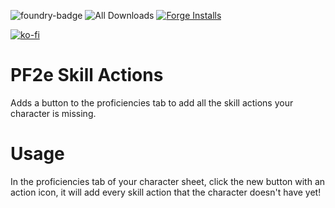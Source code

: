 ![foundry-badge](https://img.shields.io/badge/foundry-v12-informational)
![All Downloads](https://img.shields.io/github/downloads/rowiz49/pf2e-skill-actions/total?style=for-the-badge)
[![Forge Installs](https://img.shields.io/badge/dynamic/json?label=Forge%20Installs&query=package.installs&suffix=%25&url=https%3A%2F%2Fforge-vtt.com%2Fapi%2Fbazaar%2Fpackage%2Fpf2e-skill-actions&colorB=4aa94a)](https://forge-vtt.com/bazaar#package=pf2e-skill-actions)

[![ko-fi](https://ko-fi.com/img/githubbutton_sm.svg)](https://ko-fi.com/S6S1TRVHB)
# PF2e Skill Actions

Adds a button to the proficiencies tab to add all the skill actions your character is missing.

# Usage

In the proficiencies tab of your character sheet, click the new button with an action icon, it will add every skill action that the character doesn't have yet!
